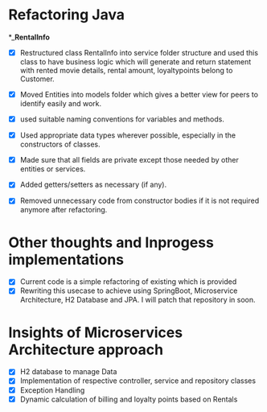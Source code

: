 # Refactoring Java
*_____RentalInfo____
- [x] Restructured class RentalInfo into service folder structure and used this class to have business logic which will generate and return statement with rented movie details, rental amount, loyaltypoints belong to Customer.
- [x] Moved Entities into models folder which gives a better view for peers to identify easily and work.
- [x] used suitable naming conventions for variables and methods.
- [x] Used appropriate data types wherever possible, especially in the constructors of classes.
- [x] Made sure that all fields are private except those needed by other entities or services.
- [x] Added getters/setters as necessary (if any).
- [x] Removed unnecessary code from constructor bodies if it is not required anymore after refactoring.


# Other thoughts and Inprogess implementations
- [x] Current code is a simple refactoring of existing which is provided
- [x] Rewriting this usecase to achieve using SpringBoot, Microservice Architecture, H2 Database and JPA. I will patch that repository in soon.

# Insights of Microservices Architecture approach
- [x] H2 database to manage Data
- [x] Implementation of respective controller, service and repository classes
- [x] Exception Handling
- [x] Dynamic calculation of billing and loyalty points based on Rentals